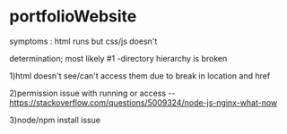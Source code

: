 # portfolioWebsite
symptoms :
html runs but css/js doesn't 

determination; most likely #1 -directory hierarchy is broken

1)html doesn't see/can't access them due to break in location and href

2)permission issue with running or access
--https://stackoverflow.com/questions/5009324/node-js-nginx-what-now

3)node/npm install issue


